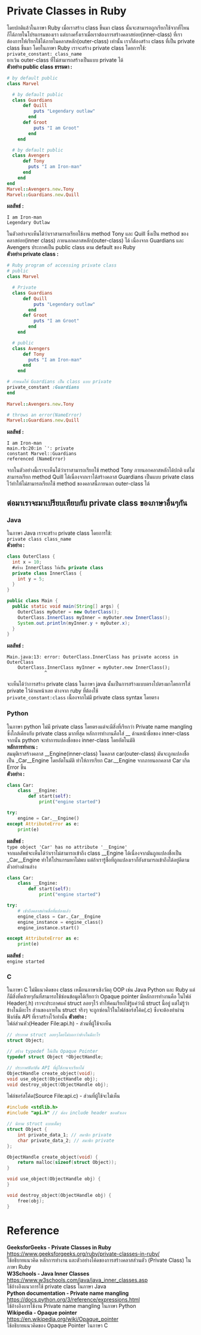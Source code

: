 # Private Classes in Ruby
โดยปกติแล้วในภาษา Ruby เมื่อเราสร้าง class ขึ้นมา class นั้นจะสามารถถูกเรียกใช้จากที่ไหนก็ได้ภายในโปรแกรมของเรา แต่บางครั้งเราเมื่อเราต้องการสร้างคลาสย่อย(inner-class) ที่เราต้องการให้เรียกใช้ได้ภายในคลาสหลัก(outer-class) เท่านั้น เราก็ต้องสร้าง class ที่เป็น private class ขึ้นมา โดยในภาษา Ruby เราจะสร้าง private class โดยการใช้:  
`private_constant: class_name`  
ยกเว้น outer-class ที่ไม่สามารถสร้างเป็นแบบ private ได้  
**ตัวอย่าง public class ธรรมดา :**  
```ruby
# by default public
class Marvel

  # by default public
  class Guardians
      def Quill
          puts "Legendary outlaw"
        end
      def Groot
          puts "I am Groot"
        end
    end

  # by default public
  class Avengers
      def Tony
        puts "I am Iron-man"
      end
    end
end
Marvel::Avengers.new.Tony
Marvel::Guardians.new.Quill
```
**ผลลัพธ์ :**  
```
I am Iron-man
Legendary Outlaw
```
ในตัวอย่างจะเห็นได้ว่าเราสามารถเรียกใช้งาน method Tony และ Quill ซึ่งเป็น method ของคลาสย่อย(inner class) ภายนอกคลาสหลัก(outer-class) ได้ เนื่องจาก Guardians และ Avengers ประกาศเป็น public class ตาม default ของ Ruby    
**ตัวอย่าง private class :**  
```ruby
# Ruby program of accessing private class
# public
class Marvel

  # Private
  class Guardians
      def Quill
          puts "Legendary outlaw"
        end
      def Groot
          puts "I am Groot"
        end
    end

  # public   
  class Avengers
      def Tony
        puts "I am Iron-man"
      end
    end

# กำหนดให้ Guardians เป็น class แบบ private
private_constant :Guardians
end
 
Marvel::Avengers.new.Tony

# throws an error(NameError)
Marvel::Guardians.new.Quill
```
**ผลลัพธ์ :**  
```
I am Iron-man
main.rb:20:in `': private
constant Marvel::Guardians
referenced (NameError)
```
จากในตัวอย่างนี้เราจะเห็นได้ว่าเราสามารถเรียกใช้ method Tony ภายนอกคลาสหลักได้ปกติ แต่ไม่สามารถเรียก method Quill ได้เนื่องจากเราได้สร้างคลาส Guardians เป็นแบบ private class ไว้ทำให้ไม่สามารถเรียกใช้ method ของคลาสนี้ภายนอก outer-class ได้  
## ต่อมาเราจะมาเปรียบเทียบกับ private class ของภาษาอื่นๆกัน  
### Java  
ในภาษา Java เราจะสร้าง private class โดยการใช้:   
`private class class_name`  
**ตัวอย่าง :**  
```java
class OuterClass {
  int x = 10;
  #สร้าง InnerClass ให้เป็น private class
  private class InnerClass {
    int y = 5;
  }
}

public class Main {
  public static void main(String[] args) {
    OuterClass myOuter = new OuterClass();
    OuterClass.InnerClass myInner = myOuter.new InnerClass();
    System.out.println(myInner.y + myOuter.x);
  }
}
```
**ผลลัพธ์ :**  
```
Main.java:13: error: OuterClass.InnerClass has private access in OuterClass
    OuterClass.InnerClass myInner = myOuter.new InnerClass();
              ^
```
จะเห็นได้ว่าการสร้าง private class ในภาษา java นั้นเป็นการสร้างแบบตรงไปตรงมาโดยการใส่ private ไว้ด้านหน้าเลย ต่างจาก ruby ที่ต้องใช้  
`private_constant:class`
เนื้องจากไม่มี private class syntax โดยตรง  
### Python  
ในภาษา python ไม่มี private class โดยตรงแต่จะมีสิ่งที่เรียกว่า Private name mangling ซึ่งใกล้เคียงกับ private class มากที่สุด หลักการทำงานคือใส่ __ ด้านหน้าชื่อของ inner-class จากนั้น python จะทำการแปลงชื่อของ inner-class โดยอัตโนมัติ  
**หลักการทำงาน :**  
สมมุติเราสร้างคลาส __Engine(inner-class) ในคลาส car(outer-class) มันจะถูกแปลงชื่อเป็น _Car__Engine โดยอัตโนมัติ ทำให้การเรียก Car.__Engine จากภายนอกคลาส Car เกิด Error ขึ้น   
**ตัวอย่าง :**  
```python
class Car:
    class __Engine:
        def start(self):
            print("engine started")

try:
    engine = Car.__Engine()
except AttributeError as e:
    print(e)
```
**ผลลัพธ์ :**  
`type object 'Car' has no attribute '__Engine'`  
จากผลลัพธ์จะเห็นได้ว่าเราไม่สามารถเข้าถึง class __Engine ได้เนื่องจากมันถูกแปลงชื่อเป็น _Car__Engine ทำให้โปรแกรมหาไม่พบ แต่ถ้าเรารู้ชื่อที่ถูกแปลงเราก็ยังสามารถเข้าถึงได้อยู่ดีตามตัวอย่างด้านล่าง
```python
class Car:
    class __Engine:
        def start(self):
            print("engine started")

try:
    # เข้าถึงคลาสผ่านชื่อที่แปลงแล้ว
    engine_class = Car._Car__Engine
    engine_instance = engine_class()
    engine_instance.start()

except AttributeError as e:
    print(e)
```
**ผลลัพธ์ :**  
`engine started`
### C  
ในภาษา C ไม่มีแนวคิดของ class เหมือนภาษาเชิงวัตถุ OOP เช่น Java Python และ Ruby แต่ก็มีสิ่งที่คล้ายๆกันที่สามารถใช้ซ่อนข้อมูลได้เรียกว่า Opaque pointer มีหลักการทำงานคือ ในไฟล์ Header(.h) เราจะประกาศแค่ struct ลอยๆไว้ ทำให้คนเรียกใช้รู้แค่ว่ามี struct นี้อยู่ แต่ไม่รู้ว่าข้างในมีอะไร ส่วนของภายใน struct จริงๆ จะถูกซ่อนไว้ในไฟล์ซอร์สโค้ด(.c) ซึ่งจะต้องทำผ่านฟังก์ชัน API ที่เราสร้างไว้เท่านั้น
**ตัวอย่าง :**  
ไฟล์ส่วนหัว(Header File:api.h) - ส่วนที่ผู้ใช้จะเห็น  
```C
// ประกาศ struct ลอยๆโดยไม่บอกว่าข้างในมีอะไร
struct Object; 

// สร้าง typedef ให้เป็น Opaque Pointer
typedef struct Object *ObjectHandle;

// ประกาศฟังก์ชัน API ที่ผู้ใช้งานจะเรียกได้
ObjectHandle create_object(void);
void use_object(ObjectHandle obj);
void destroy_object(ObjectHandle obj);
```
ไฟล์ซอร์สโค้ด(Source File:api.c) - ส่วนที่ผู้ใช้จะไม่เห็น  
```C
#include <stdlib.h>
#include "api.h" // ต้อง include header ของตัวเอง

// นิยาม struct แบบเต็มๆ
struct Object {
    int private_data_1; // สมาชิก private
    char private_data_2; // สมาชิก private
};

ObjectHandle create_object(void) {
    return malloc(sizeof(struct Object));
}

void use_object(ObjectHandle obj) {
}

void destroy_object(ObjectHandle obj) {
    free(obj);
}
```
# Reference  
**GeeksforGeeks - Private Classes in Ruby**  
https://www.geeksforgeeks.org/ruby/private-classes-in-ruby/  
ใช้อธิบายแนวคิด หลักการทำงาน และตัวอย่างโค้ดของการสร้างคลาสส่วนตัว (Private Class) ในภาษา Ruby  
**W3Schools - Java Inner Classes**  
https://www.w3schools.com/java/java_inner_classes.asp  
ใช้อ้างอิงแนวการใช้ private class ในภาษา Java  
**Python documentation - Private name mangling**   
https://docs.python.org/3/reference/expressions.html  
ใช้อ้างอิงการใช้งาน Private name mangling ในภาษา Python  
**Wikipedia - Opaque pointer**  
https://en.wikipedia.org/wiki/Opaque_pointer  
ใช้อธิบายแนวคิดของ Opaque Pointer ในภาษา C
